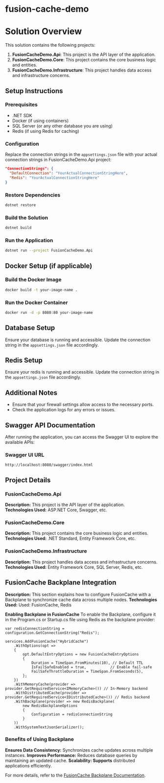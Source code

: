 # fusion-cache-demo

# Solution Overview

This solution contains the following projects:

1. **FusionCacheDemo.Api**: This project is the API layer of the application.
2. **FusionCacheDemo.Core**: This project contains the core business logic and entities.
3. **FusionCacheDemo.Infrastructure**: This project handles data access and infrastructure concerns.

## Setup Instructions

### Prerequisites

- .NET SDK
- Docker (if using containers)
- SQL Server (or any other database you are using)
- Redis (if using Redis for caching)

### Configuration

Replace the connection strings in the `appsettings.json` file with your actual connection strings in FusionCacheDemo.Api project:

```json
"ConnectionStrings": {
  "DefaultConnection": "YourActualConnectionStringHere",
  "Redis": "YourActualConnectionStringHere"
}
```

### Restore Dependencies
```sh
dotnet restore
```

### Build the Solution
```sh
dotnet build
```

### Run the Application
```sh
dotnet run --project FusionCacheDemo.Api
```

## Docker Setup (if applicable)

### Build the Docker Image
```sh
docker build -t your-image-name .
```

### Run the Docker Container
```sh
docker run -d -p 8080:80 your-image-name
```

## Database Setup
Ensure your database is running and accessible. Update the connection string in the `appsettings.json` file accordingly.

## Redis Setup
Ensure your redis is running and accessible. Update the connection string in the `appsettings.json` file accordingly.

## Additional Notes
- Ensure that your firewall settings allow access to the necessary ports.
- Check the application logs for any errors or issues.

## Swagger API Documentation
After running the application, you can access the Swagger UI to explore the available APIs:

### Swagger UI URL
```
http://localhost:8080/swagger/index.html
```

## Project Details

### FusionCacheDemo.Api
**Description:** This project is the API layer of the application.  
**Technologies Used:** ASP.NET Core, Swagger, etc.

### FusionCacheDemo.Core
**Description:** This project contains the core business logic and entities.  
**Technologies Used:** .NET Standard, Entity Framework Core, etc.

### FusionCacheDemo.Infrastructure
**Description:** This project handles data access and infrastructure concerns.  
**Technologies Used:** Entity Framework Core, SQL Server, Redis, etc.

## FusionCache Backplane Integration

**Description:** This section explains how to configure FusionCache with a Backplane to synchronize cache data across multiple nodes.
**Technologies Used:** Used: FusionCache, Redis

**Enabling Backplane in FusionCache** To enable the Backplane, configure it in the Program.cs or Startup.cs file using Redis as the backplane provider:

```
var redisConnectionString = configuration.GetConnectionString("Redis");

services.AddFusionCache("HybridCache")
    .WithOptions(opt =>
    {
        opt.DefaultEntryOptions = new FusionCacheEntryOptions
        {
            Duration = TimeSpan.FromMinutes(10), // Default TTL
            IsFailSafeEnabled = true,           // Enable fail-safe
            FailSafeThrottleDuration = TimeSpan.FromSeconds(5),
        };
    })
    .WithMemoryCache(provider => provider.GetRequiredService<IMemoryCache>()) // In-Memory backend
    .WithDistributedCache(provider => provider.GetRequiredService<IDistributedCache>()) // Redis backend
    .WithBackplane(provider => new RedisBackplane(
        new RedisBackplaneOptions
        {
            Configuration = redisConnectionString
        }
    ))
    .WithSystemTextJsonSerializer();
```   

### Benefits of Using Backplane

**Ensures Data Consistency:** Synchronizes cache updates across multiple instances.
**Improves Performance:** Reduces database queries by maintaining an updated cache.
**Scalability: Supports** distributed applications efficiently.

For more details, refer to the [FusionCache Backplane Documentation](https://github.com/ZiggyCreatures/FusionCache/blob/main/docs/Backplane.md).
